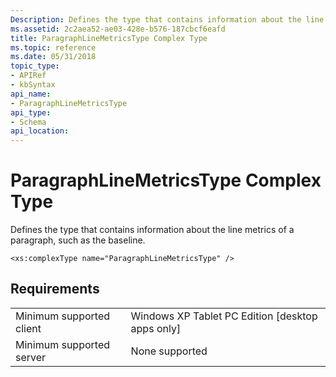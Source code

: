 ```yaml
---
Description: Defines the type that contains information about the line metrics of a paragraph, such as the baseline.
ms.assetid: 2c2aea52-ae03-428e-b576-187cbcf6eafd
title: ParagraphLineMetricsType Complex Type
ms.topic: reference
ms.date: 05/31/2018
topic_type: 
- APIRef
- kbSyntax
api_name: 
- ParagraphLineMetricsType
api_type: 
- Schema
api_location: 
---
```


# ParagraphLineMetricsType Complex Type

Defines the type that contains information about the line metrics of a paragraph, such as the baseline.

``` syntax
<xs:complexType name="ParagraphLineMetricsType" />
```

## Requirements



|                                     |                                                               |
|-------------------------------------|---------------------------------------------------------------|
| Minimum supported client<br/> | Windows XP Tablet PC Edition \[desktop apps only\]<br/> |
| Minimum supported server<br/> | None supported<br/>                                     |



 

 




